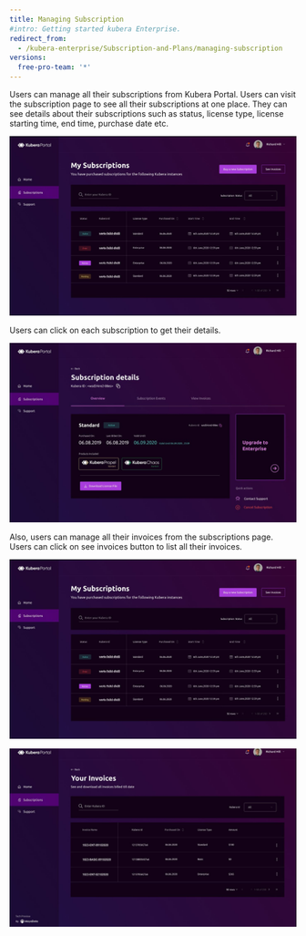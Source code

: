 ```yaml
---
title: Managing Subscription 
#intro: Getting started kubera Enterprise.
redirect_from:
  - /kubera-enterprise/Subscription-and-Plans/managing-subscription
versions:
  free-pro-team: '*'
---
```


Users can manage all their subscriptions from Kubera Portal. Users can visit the subscription page to see all their subscriptions at one place. They can see details about their subscriptions such as status, license type, license starting time, end time, purchase date etc. 

<a href="/assets/images/Portal10.JPG" target="_blank"><img class="image-with-border" src="/assets/images/Portal10.JPG"></a>

Users can click on each subscription to get their details.

<a href="/assets/images/Portal11.JPG" target="_blank"><img class="image-with-border" src="/assets/images/Portal11.JPG"></a>

Also, users can manage all their invoices from the subscriptions page. Users can click on see invoices button to list all their invoices.

<a href="/assets/images/Portal10.JPG" target="_blank"><img class="image-with-border" src="/assets/images/Portal10.JPG"></a>

<a href="/assets/images/Portal12.JPG" target="_blank"><img class="image-with-border" src="/assets/images/Portal12.JPG"></a>
